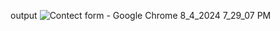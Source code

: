 output
![Contect form - Google Chrome 8_4_2024 7_29_07 PM](https://github.com/user-attachments/assets/27c8ac32-517b-4616-9549-c92b76632943)

